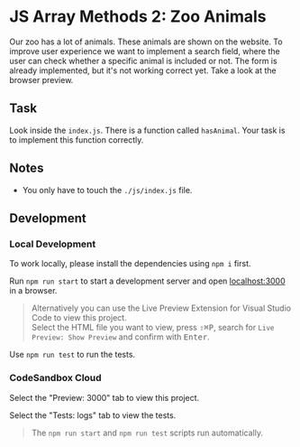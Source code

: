 # JS Array Methods 2: Zoo Animals

Our zoo has a lot of animals. These animals are shown on the website. To improve user experience we want to implement a search field, where the user can check whether a specific animal is included or not. The form is already implemented, but it's not working correct yet. Take a look at the browser preview.

## Task

Look inside the `index.js`. There is a function called `hasAnimal`. Your task is to implement this function correctly.

## Notes

- You only have to touch the `./js/index.js` file.

## Development

### Local Development

To work locally, please install the dependencies using `npm i` first.

Run `npm run start` to start a development server and open [localhost:3000](http://localhost:3000) in a browser.

> Alternatively you can use the Live Preview Extension for Visual Studio Code to view this project.  
> Select the HTML file you want to view, press <kbd>⇧</kbd><kbd>⌘</kbd><kbd>P</kbd>, search for `Live Preview: Show Preview` and confirm with <kbd>Enter</kbd>.

Use `npm run test` to run the tests.

### CodeSandbox Cloud

Select the "Preview: 3000" tab to view this project.

Select the "Tests: logs" tab to view the tests.

> The `npm run start` and `npm run test` scripts run automatically.
